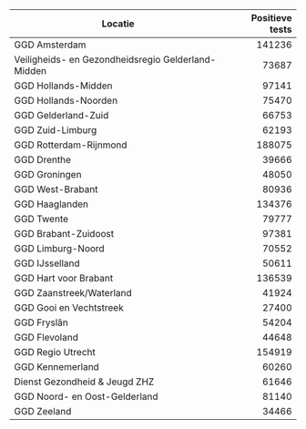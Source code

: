 | Locatie | Positieve tests |
|---------|----------------:|
| GGD Amsterdam                            | 141236 |
| Veiligheids- en Gezondheidsregio Gelderland-Midden | 73687 |
| GGD Hollands-Midden                      | 97141 |
| GGD Hollands-Noorden                     | 75470 |
| GGD Gelderland-Zuid                      | 66753 |
| GGD Zuid-Limburg                         | 62193 |
| GGD Rotterdam-Rijnmond                   | 188075 |
| GGD Drenthe                              | 39666 |
| GGD Groningen                            | 48050 |
| GGD West-Brabant                         | 80936 |
| GGD Haaglanden                           | 134376 |
| GGD Twente                               | 79777 |
| GGD Brabant-Zuidoost                     | 97381 |
| GGD Limburg-Noord                        | 70552 |
| GGD IJsselland                           | 50611 |
| GGD Hart voor Brabant                    | 136539 |
| GGD Zaanstreek/Waterland                 | 41924 |
| GGD Gooi en Vechtstreek                  | 27400 |
| GGD Fryslân                              | 54204 |
| GGD Flevoland                            | 44648 |
| GGD Regio Utrecht                        | 154919 |
| GGD Kennemerland                         | 60260 |
| Dienst Gezondheid & Jeugd ZHZ            | 61646 |
| GGD Noord- en Oost-Gelderland            | 81140 |
| GGD Zeeland                              | 34466 |
